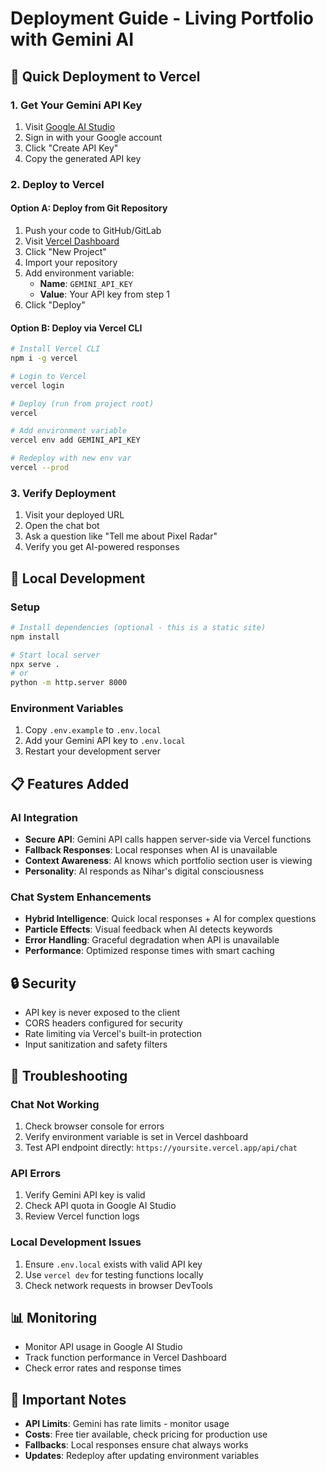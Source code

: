 # Deployment Guide - Living Portfolio with Gemini AI

## 🚀 Quick Deployment to Vercel

### 1. Get Your Gemini API Key
1. Visit [Google AI Studio](https://aistudio.google.com/app/apikey)
2. Sign in with your Google account
3. Click "Create API Key"
4. Copy the generated API key

### 2. Deploy to Vercel

#### Option A: Deploy from Git Repository
1. Push your code to GitHub/GitLab
2. Visit [Vercel Dashboard](https://vercel.com/dashboard)
3. Click "New Project"
4. Import your repository
5. Add environment variable:
   - **Name**: `GEMINI_API_KEY`
   - **Value**: Your API key from step 1
6. Click "Deploy"

#### Option B: Deploy via Vercel CLI
```bash
# Install Vercel CLI
npm i -g vercel

# Login to Vercel
vercel login

# Deploy (run from project root)
vercel

# Add environment variable
vercel env add GEMINI_API_KEY

# Redeploy with new env var
vercel --prod
```

### 3. Verify Deployment
1. Visit your deployed URL
2. Open the chat bot
3. Ask a question like "Tell me about Pixel Radar"
4. Verify you get AI-powered responses

## 🔧 Local Development

### Setup
```bash
# Install dependencies (optional - this is a static site)
npm install

# Start local server
npx serve .
# or
python -m http.server 8000
```

### Environment Variables
1. Copy `.env.example` to `.env.local`
2. Add your Gemini API key to `.env.local`
3. Restart your development server

## 📋 Features Added

### AI Integration
- **Secure API**: Gemini API calls happen server-side via Vercel functions
- **Fallback Responses**: Local responses when AI is unavailable
- **Context Awareness**: AI knows which portfolio section user is viewing
- **Personality**: AI responds as Nihar's digital consciousness

### Chat System Enhancements
- **Hybrid Intelligence**: Quick local responses + AI for complex questions
- **Particle Effects**: Visual feedback when AI detects keywords
- **Error Handling**: Graceful degradation when API is unavailable
- **Performance**: Optimized response times with smart caching

## 🔒 Security

- API key is never exposed to the client
- CORS headers configured for security
- Rate limiting via Vercel's built-in protection
- Input sanitization and safety filters

## 🐛 Troubleshooting

### Chat Not Working
1. Check browser console for errors
2. Verify environment variable is set in Vercel dashboard
3. Test API endpoint directly: `https://yoursite.vercel.app/api/chat`

### API Errors
1. Verify Gemini API key is valid
2. Check API quota in Google AI Studio
3. Review Vercel function logs

### Local Development Issues
1. Ensure `.env.local` exists with valid API key
2. Use `vercel dev` for testing functions locally
3. Check network requests in browser DevTools

## 📊 Monitoring

- Monitor API usage in Google AI Studio
- Track function performance in Vercel Dashboard
- Check error rates and response times

## 🚨 Important Notes

- **API Limits**: Gemini has rate limits - monitor usage
- **Costs**: Free tier available, check pricing for production use
- **Fallbacks**: Local responses ensure chat always works
- **Updates**: Redeploy after updating environment variables